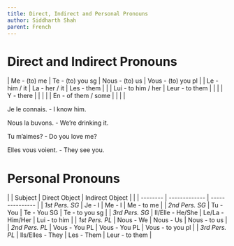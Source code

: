 ```yaml
---
title: Direct, Indirect and Personal Pronouns
author: Siddharth Shah
parent: French
---
```


# Direct and Indirect Pronouns

| Me - (to) me        | Te - (to) you sg | Nous - (to) us | Vous - (to) you pl |
| Le - him / it       | La - her / it    | Les - them     |                    |
| Lui - to him / her  | Leur - to them   |                |                    |
| Y - there           |                  |                |                    |
| En - of them / some |                  |                |                    |

Je le connais. - I know him.

Nous la buvons. - We’re drinking it.

Tu m’aimes? - Do you love me?

Elles vous voient. - They see you.

# Personal Pronouns

|                | Subject          | Direct Object   | Indirect Object  |
|                | --------         | -------------   | ---------------  |
| *1st Pers. SG* | Je - I           | Me - I          | Me - to me       |
| *2nd Pers. SG* | Tu - You         | Te - You SG     | Te - to you sg   |
| *3rd Pers. SG* | Il/Elle - He/She | Le/La - Him/Her | Lui - to him     |
| *1st Pers. PL* | Nous - We        | Nous - Us       | Nous - to us     |
| *2nd Pers. PL* | Vous - You PL    | Vous - You PL   | Vous - to you pl |
| *3rd Pers. PL* | Ils/Elles - They | Les - Them      | Leur - to them   |
